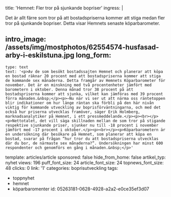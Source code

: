 title: 'Hemnet: Fler tror på sjunkande bopriser'
ingress: |
  <p>Det är allt färre som tror på att bostadspriserna kommer att stiga medan fler tror på sjunkande bopriser. Detta visar Hemnets senaste köparbarometer.
  </p>
  
intro_image: /assets/img/mostphotos/62554574-husfasad-arby-i-eskilstuna.jpg
long_form:
  -
    type: text
    text: '<p>Av de som besökt bostadssajten Hemnet och planerar att köpa en bostad räknar 20 procent med att bostadspriserna kommer att stiga de kommande sex månaderna. Detta framgår av Hemnets Köparbarometer för november. Det är en minskning med två procentenheter jämfört med barometern i oktober. Denna månad tror 38 procent på att bostadspriserna kommer att sjunka, vilket kan jämföras med 39 procent förra månaden.&nbsp;</p><p>–Nu när vi ser ut att närma oss räntetoppen blir indikationer om hur länge räntan ska förbli på den här nivån viktig för kommande utveckling av boprisförväntningarna, och med det också hur priserna utvecklas framöver, säger Erik Holmberg, marknadsanalytiker på Hemnet, i ett pressmeddelande.</p><p><br></p><p>Nettotalet, det vill säga skillnaden mellan de som tror på stigande respektive sjunkande priser, sjunker nu till -18 procent i november jämfört med -17 procent i oktober.</p><p><br></p><p>Köparbarometern är en undersökning där besökare på Hemnet, som planerar att köpa en bostad, svarar på frågan ”hur tror du att bostadspriserna utvecklas där du bor, de närmaste sex månaderna?”. Undersökningen har minst 600 respondenter och genomförs en gång i månaden.&nbsp;</p>'
template: articles/article
sponsored: false
hide_from_home: false
artikel_typ: nyhet
views: 196
puff_font_size: 24
article_font_size: 24
topnews_font_size: 48
clicks: 0
link: '1'
categories: boprisutveckling
tags:
  - toppnyhet
  - hemnet
  - köparbaromenter
id: 05263181-0628-4928-a2a2-e0ce35ef3d07
